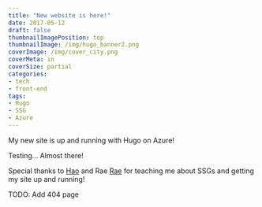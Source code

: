 ```yaml
---
title: "New website is here!"
date: 2017-05-12
draft: false
thumbnailImagePosition: top
thumbnailImage: /img/hugo_banner2.png
coverImage: /img/cover_city.png
coverMeta: in
coverSize: partial
categories:
- tech
- front-end
tags:
- Hugo
- SSG
- Azure
---
```


My new site is up and running with Hugo on Azure!
<!--more-->

Testing... Almost there!

Special thanks to [Hao](https://twitter.com) and Rae [Rae](https://twitter.com) for teaching me about SSGs and getting my site up and running!

TODO: Add 404 page